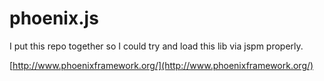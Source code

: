 # phoenix.js

I put this repo together so I could try and load this lib via jspm properly.

[http://www.phoenixframework.org/](http://www.phoenixframework.org/)
